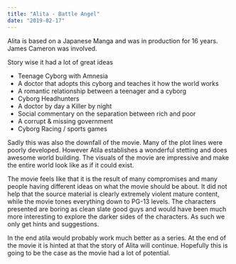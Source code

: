 ```yaml
---
title: "Alita - Battle Angel"
date: "2019-02-17"
---
```


Alita is based on a Japanese Manga and was in production for 16 years. James Cameron was involved.

Story wise it had a lot of great ideas

- Teenage Cyborg with Amnesia
- A doctor that adopts this cyborg and teaches it how the world works
- A romantic relationship between a teenager and a cyborg
- Cyborg Headhunters
- A doctor by day a Killer by night
- Social commentary on the separation between rich and poor
- A corrupt & missing government
- Cyborg Racing / sports games

Sadly this was also the downfall of the movie. Many of the plot lines were poorly developed. However Atila establishes a wonderful stetting and does awesome world building. The visuals of the movie are impressive and make the entire world look like as if it could exist.

The movie feels like that it is the result of many compromises and many people having different ideas on what the movie should be about. It did not help that the source material is clearly extremely violent mature content, while the movie tones everything down to PG-13 levels. The characters presented are boring as clean slate good guys and would have been much more interesting to explore the darker sides of the characters. As such we only get hints and suggestions.

In the end atila would probably work much better as a series. At the end of the movie it is hinted at that the story of Alita will continue. Hopefully this is going to be the case as the movie had a lot of potential.
